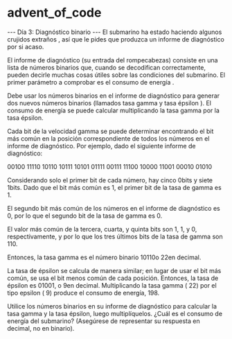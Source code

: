 # advent_of_code
--- Día 3: Diagnóstico binario ---
El submarino ha estado haciendo algunos crujidos extraños , así que le pides que produzca un informe de diagnóstico por si acaso.

El informe de diagnóstico (su entrada del rompecabezas) consiste en una lista de números binarios que, cuando se decodifican correctamente, pueden decirle muchas cosas útiles sobre las condiciones del submarino. El primer parámetro a comprobar es el consumo de energía .

Debe usar los números binarios en el informe de diagnóstico para generar dos nuevos números binarios (llamados tasa gamma y tasa épsilon ). El consumo de energía se puede calcular multiplicando la tasa gamma por la tasa épsilon.

Cada bit de la velocidad gamma se puede determinar encontrando el bit más común en la posición correspondiente de todos los números en el informe de diagnóstico. Por ejemplo, dado el siguiente informe de diagnóstico:

00100
11110
10110
10111
10101
01111
00111
11100
10000
11001
00010
01010

Considerando solo el primer bit de cada número, hay cinco 0bits y siete 1bits. Dado que el bit más común es 1, el primer bit de la tasa de gamma es 1.

El segundo bit más común de los números en el informe de diagnóstico es 0, por lo que el segundo bit de la tasa de gamma es 0.

El valor más común de la tercera, cuarta, y quinta bits son 1, 1, y 0, respectivamente, y por lo que los tres últimos bits de la tasa de gamma son 110.

Entonces, la tasa gamma es el número binario 10110o 22en decimal.

La tasa de épsilon se calcula de manera similar; en lugar de usar el bit más común, se usa el bit menos común de cada posición. Entonces, la tasa de épsilon es 01001, o 9en decimal. Multiplicando la tasa gamma ( 22) por el tipo epsilon ( 9) produce el consumo de energía, 198.

Utilice los números binarios en su informe de diagnóstico para calcular la tasa gamma y la tasa épsilon, luego multiplíquelos. ¿Cuál es el consumo de energía del submarino? (Asegúrese de representar su respuesta en decimal, no en binario).